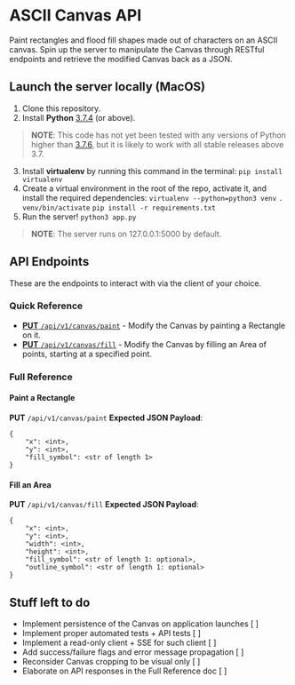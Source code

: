 # ASCII Canvas API

Paint rectangles and flood fill shapes made out of characters on an ASCII canvas.
Spin up the server to manipulate the Canvas through RESTful endpoints and retrieve the modified Canvas back as a JSON.

## Launch the server locally (MacOS)

1. Clone this repository.
2. Install **Python** [3.7.4](https://www.python.org/ftp/python/3.7.4/python-3.7.4-macosx10.6.pkg) (or above).
> **NOTE**: This code has not yet been tested with any versions of Python higher than [3.7.6](https://www.python.org/ftp/python/3.7.6/python-3.7.6-macosx10.6.pkg), but it is likely to work with all stable releases above 3.7.
3. Install **virtualenv** by running this command in the terminal:
 `pip install virtualenv`
4.  Create a virtual environment in the root of the repo, activate it, and install the required dependencies:
`virtualenv --python=python3 venv`
`. venv/bin/activate`
`pip install -r requirements.txt`
5. Run the server!
`python3 app.py`
> **NOTE**: The server runs on 127.0.0.1:5000 by default.

## API Endpoints

These are the endpoints to interact with via the client of your choice.
### Quick Reference
* [**PUT** `/api/v1/canvas/paint`](#paint-a-rectangle) - Modify the Canvas by painting a Rectangle on it.
* [**PUT** `/api/v1/canvas/fill`](#fill-an-area) - Modify the Canvas by filling an Area of points, starting at a specified point.

### Full Reference
#### Paint a Rectangle
**PUT** `/api/v1/canvas/paint`
**Expected JSON Payload**:  
```
{
	"x": <int>,
	"y": <int>,
	"fill_symbol": <str of length 1>
}
```

#### Fill an Area
**PUT** `/api/v1/canvas/fill`
**Expected JSON Payload**:  
```
{
	"x": <int>,
	"y": <int>,
	"width": <int>,
	"height": <int>,
	"fill_symbol": <str of length 1: optional>,
	"outline_symbol": <str of length 1: optional>
}
```

## Stuff left to do
- Implement persistence of the Canvas on application launches [ ]
- Implement proper automated tests + API tests                [ ]
- Implement a read-only client + SSE for such client          [ ]
- Add success/failure flags and error message propagation     [ ]
- Reconsider Canvas cropping to be visual only                [ ]
- Elaborate on API responses in the Full Reference doc        [ ]
